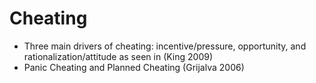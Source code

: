 # Cheating

- Three main drivers of cheating: incentive/pressure, opportunity, and rationalization/attitude as seen in (King 2009)
- Panic Cheating and Planned Cheating (Grijalva 2006)